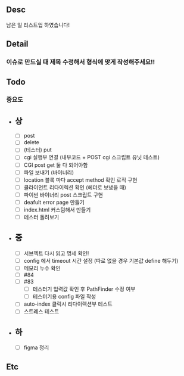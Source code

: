 ## Desc
남은 일 리스트업 하였습니다!
<!-- 해당 기능에 대한 요약글 -->

## Detail

<!-- 해당 기능에 대한 상세 요소-->
### 이슈로 만드실 때 제목 수정해서 형식에 맞게 작성해주세요!! 

## Todo
### 중요도
- ## 상
    - [ ]  post
    - [ ]  delete
    - [ ]  (테스터) put
    - [ ]  cgi 실행부 연결 (내부코드 + POST cgi 스크립트 유닛 테스트)
    - [ ]  CGI post get 둘 다 되어야함
    - [ ]  파일 보내기 (바이너리)
    - [ ]  location 블록 마다 accept method 확인 로직 구현
    - [ ]  클라이언트 리다이렉션 확인 (헤더로 보냈을 때)
    - [ ]  파이썬 바이너리 post 스크립트 구현
    - [ ]  deafult error page 만들기
    - [ ]  index.html 커스텀해서 만들기
    - [ ]  테스터 돌려보기

- ## 중
    - [ ]  서브젝트 다시 읽고 명세 확인!
    - [ ]  config 에서 timeout 시간 설정 (따로 없을 경우 기본값 define 해두기)
    - [ ]  메모리 누수 확인
    - [ ] #84
    - [ ] #83
        - [ ]  테스터기 입력값 확인 후 PathFinder 수정 여부
        - [ ]  테스터기용 config 파일 작성
    - [ ]  auto-index 클릭시 리다이렉션부 테스트
    - [ ]  스트레스 테스트

- ## 하
    - [ ]  figma 정리





## Etc
